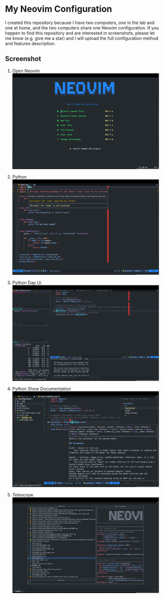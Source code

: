 # My Neovim Configuration

I created this repository because I have two computers, one in the lab and one
at home, and the two computers share one Neovim configuration. If you happen to
find this repository and are interested in screenshots, please let me know
(e.g. give me a star) and I will upload the full configuration method and
features description.

## Screenshot

1. Open Neovim![overall](img/overall.png)

2. Python ![python](img/python.png)

3. Python Dap Ui ![python dap](img/dap_ui.png)

4. Python Show Documentation ![python_doc](img/coc_documentation.png)

5. Telescope ![telescope](img/telescope.png)
